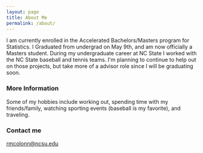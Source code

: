 ```yaml
---
layout: page
title: About Me
permalink: /about/
---
```


I am currently enrolled in the Accelerated Bachelors/Masters program for Statistics. I Graduated from undergrad on May 9th, and am now officially a Masters student. During my undergraduate career at NC State I worked with the NC State baseball and tennis teams. I'm planning to continue to help out on those projects, but take more of a advisor role since I will be graduating soon. 

### More Information

Some of my hobbies include working out, spending time with my friends/family, watching sporting events (baseball is my favorite), and traveling. 

### Contact me

[rmcolonn@ncsu.edu](mailto:rmcolonn@ncsu.edu)
